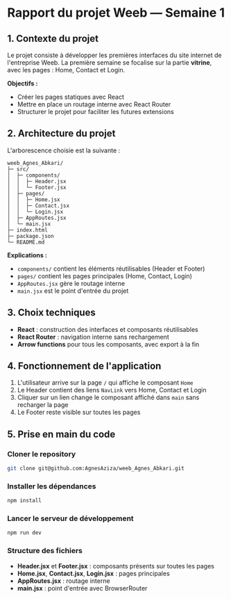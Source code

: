 # Rapport du projet Weeb — Semaine 1

## 1. Contexte du projet

Le projet consiste à développer les premières interfaces du site internet de l'entreprise Weeb. La première semaine se focalise sur la partie **vitrine**, avec les pages : Home, Contact et Login.

**Objectifs :**
- Créer les pages statiques avec React
- Mettre en place un routage interne avec React Router
- Structurer le projet pour faciliter les futures extensions

## 2. Architecture du projet

L'arborescence choisie est la suivante :

```
weeb_Agnes_Abkari/
├─ src/
│  ├─ components/
│  │  ├─ Header.jsx
│  │  └─ Footer.jsx
│  ├─ pages/
│  │  ├─ Home.jsx
│  │  ├─ Contact.jsx
│  │  └─ Login.jsx
│  ├─ AppRoutes.jsx
│  └─ main.jsx
├─ index.html
├─ package.json
└─ README.md
```

**Explications :**
- `components/` contient les éléments réutilisables (Header et Footer)
- `pages/` contient les pages principales (Home, Contact, Login)
- `AppRoutes.jsx` gère le routage interne
- `main.jsx` est le point d'entrée du projet

## 3. Choix techniques

- **React** : construction des interfaces et composants réutilisables
- **React Router** : navigation interne sans rechargement
- **Arrow functions** pour tous les composants, avec export à la fin

## 4. Fonctionnement de l'application

1. L'utilisateur arrive sur la page `/` qui affiche le composant `Home`
2. Le Header contient des liens `NavLink` vers Home, Contact et Login
3. Cliquer sur un lien change le composant affiché dans `main` sans recharger la page
4. Le Footer reste visible sur toutes les pages

## 5. Prise en main du code

### Cloner le repository

```bash
git clone git@github.com:AgnesAziza/weeb_Agnes_Abkari.git
```

### Installer les dépendances

```bash
npm install
```

### Lancer le serveur de développement

```bash
npm run dev
```

### Structure des fichiers

- **Header.jsx** et **Footer.jsx** : composants présents sur toutes les pages
- **Home.jsx**, **Contact.jsx**, **Login.jsx** : pages principales
- **AppRoutes.jsx** : routage interne
- **main.jsx** : point d'entrée avec BrowserRouter
